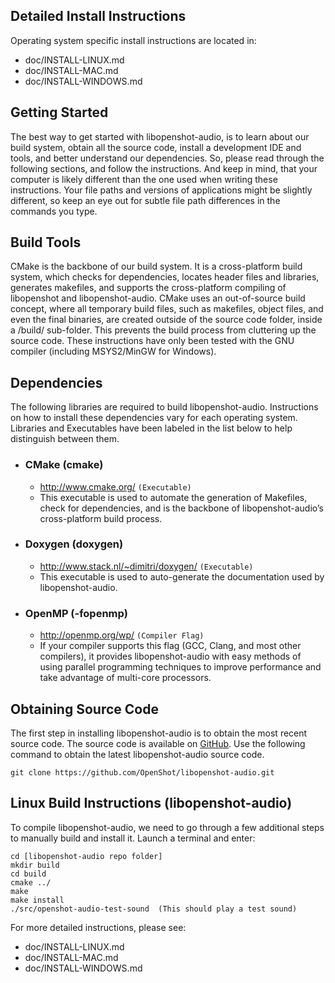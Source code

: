 ## Detailed Install Instructions

Operating system specific install instructions are located in:

* doc/INSTALL-LINUX.md
* doc/INSTALL-MAC.md
* doc/INSTALL-WINDOWS.md

## Getting Started

The best way to get started with libopenshot-audio, is to learn about our build system, obtain all the source code, 
install a development IDE and tools, and better understand our dependencies. So, please read through the 
following sections, and follow the instructions. And keep in mind, that your computer is likely different 
than the one used when writing these instructions. Your file paths and versions of applications might be 
slightly different, so keep an eye out for subtle file path differences in the commands you type.

## Build Tools

CMake is the backbone of our build system.  It is a cross-platform build system, which checks for dependencies, 
locates header files and libraries, generates makefiles, and supports the cross-platform compiling of 
libopenshot and libopenshot-audio.  CMake uses an out-of-source build concept, where all temporary build 
files, such as makefiles, object files, and even the final binaries, are created outside of the source 
code folder, inside a /build/ sub-folder.  This prevents the build process from cluttering up the source 
code.  These instructions have only been tested with the GNU compiler (including MSYS2/MinGW for Windows).

## Dependencies

The following libraries are required to build libopenshot-audio.  Instructions on how to install these 
dependencies vary for each operating system.  Libraries and Executables have been labeled in the 
list below to help distinguish between them.

* ### CMake (cmake)
  * http://www.cmake.org/ `(Executable)`
  * This executable is used to automate the generation of Makefiles, check for dependencies, and is the backbone of libopenshot-audio’s cross-platform build process.

* ### Doxygen (doxygen)
  * http://www.stack.nl/~dimitri/doxygen/ `(Executable)`
  * This executable is used to auto-generate the documentation used by libopenshot-audio.

* ### OpenMP (-fopenmp)
  * http://openmp.org/wp/ `(Compiler Flag)`
  * If your compiler supports this flag (GCC, Clang, and most other compilers), it provides libopenshot-audio with easy methods of using parallel programming techniques to improve performance and take advantage of multi-core processors.

## Obtaining Source Code

The first step in installing libopenshot-audio is to obtain the most recent source code. The source code is available on [GitHub](https://github.com/OpenShot/libopenshot-audio). Use the following command to obtain the latest libopenshot-audio source code.

```
git clone https://github.com/OpenShot/libopenshot-audio.git
```

## Linux Build Instructions (libopenshot-audio)
To compile libopenshot-audio, we need to go through a few additional steps to manually build and install it. Launch a terminal and enter:

```
cd [libopenshot-audio repo folder]
mkdir build
cd build
cmake ../
make
make install
./src/openshot-audio-test-sound  (This should play a test sound)
```

For more detailed instructions, please see:

* doc/INSTALL-LINUX.md
* doc/INSTALL-MAC.md
* doc/INSTALL-WINDOWS.md
